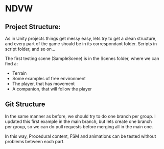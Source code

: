 # NDVW


## Project Structure:

As in Unity projects things get messy easy, lets try to get a clean structure, and every part of the game should be in its correspondant folder. Scripts in script folder, and so on...

The first testing scene (SampleScene) is in the Scenes folder, where we can find a:
* Terrain
* Some examples of free environment
* The player, that has movement
* A companion, that will follow the player

## Git Structure

In the same manner as before, we should try to do one branch per group. I updated this first example in the main branch, but lets create one branch per group, so we can do pull requests before merging all in the main one.

In this way, Procedural content, FSM and animations can be tested without problems between each part.
